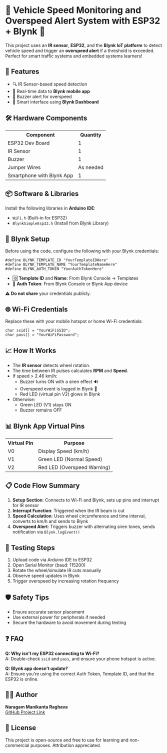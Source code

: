 <h1>🚗 Vehicle Speed Monitoring and Overspeed Alert System with ESP32 + Blynk 📲 </h1>

<p>This project uses an <strong>IR sensor</strong>, <strong>ESP32</strong>, and the <strong>Blynk IoT platform</strong> to detect vehicle speed and trigger an <strong>overspeed alert</strong> if a threshold is exceeded. Perfect for smart traffic systems and embedded systems learners!</p>

<h2>🧠 Features</h2>
<ul>
  <li>🔍 IR Sensor-based speed detection</li>
  <li>📡 Real-time data to <strong>Blynk mobile app</strong></li>
  <li>🔔 Buzzer alert for overspeed</li>
  <li>📱 Smart interface using <strong>Blynk Dashboard</strong></li>
</ul>

<h2>🛠️ Hardware Components</h2>
<table>
  <tr><th>Component</th><th>Quantity</th></tr>
  <tr><td>ESP32 Dev Board</td><td>1</td></tr>
  <tr><td>IR Sensor</td><td>1</td></tr>
  <tr><td>Buzzer</td><td>1</td></tr>
  <tr><td>Jumper Wires</td><td>As needed</td></tr>
  <tr><td>Smartphone with Blynk App</td><td>1</td></tr>
</table>

<h2>📦 Software & Libraries</h2>
<p>Install the following libraries in <strong>Arduino IDE</strong>:</p>
<ul>
  <li><code>WiFi.h</code> (Built-in for ESP32)</li>
  <li><code>BlynkSimpleEsp32.h</code> (Install from Blynk Library)</li>
</ul>

<h2>🔐 Blynk Setup</h2>
<p>Before using the code, configure the following with your Blynk credentials:</p>

<pre><code>#define BLYNK_TEMPLATE_ID "YourTemplateIDHere"
#define BLYNK_TEMPLATE_NAME "YourTemplateNameHere"
#define BLYNK_AUTH_TOKEN "YourAuthTokenHere"
</code></pre>

<ul>
  <li>🆔 <strong>Template ID</strong> and <strong>Name</strong>: From Blynk Console → Templates</li>
  <li>🔑 <strong>Auth Token</strong>: From Blynk Console or Blynk App device</li>
</ul>

<p>⚠️ <strong>Do not share</strong> your credentials publicly.</p>

<h2>🌐 Wi-Fi Credentials</h2>
<p>Replace these with your mobile hotspot or home Wi-Fi credentials:</p>

<pre><code>char ssid[] = "YourWiFiSSID";
char pass[] = "YourWiFiPassword";
</code></pre>

<h2>📈 How It Works</h2>
<ul>
  <li>The <strong>IR sensor</strong> detects wheel rotation.</li>
  <li>The time between IR pulses calculates <strong>RPM</strong> and <strong>Speed</strong>.</li>
  <li>If speed > 2.46 km/h:
    <ul>
      <li>Buzzer turns ON with a siren effect 🔊</li>
      <li>Overspeed event is logged in Blynk 📱</li>
      <li>Red LED (virtual pin V2) glows in Blynk</li>
    </ul>
  </li>
  <li>Otherwise:
    <ul>
      <li>Green LED (V1) stays ON</li>
      <li>Buzzer remains OFF</li>
    </ul>
  </li>
</ul>

<h2>📊 Blynk App Virtual Pins</h2>
<table>
  <tr><th>Virtual Pin</th><th>Purpose</th></tr>
  <tr><td>V0</td><td>Display Speed (km/h)</td></tr>
  <tr><td>V1</td><td>Green LED (Normal Speed)</td></tr>
  <tr><td>V2</td><td>Red LED (Overspeed Warning)</td></tr>
</table>

<h2>📋 Code Flow Summary</h2>
<ol>
  <li><strong>Setup Section</strong>: Connects to Wi-Fi and Blynk, sets up pins and interrupt for IR sensor</li>
  <li><strong>Interrupt Function</strong>: Triggered when the IR beam is cut</li>
  <li><strong>Speed Calculation</strong>: Uses wheel circumference and time interval, converts to km/h and sends to Blynk</li>
  <li><strong>Overspeed Alert</strong>: Triggers buzzer with alternating siren tones, sends notification via <code>Blynk.logEvent()</code></li>
</ol>

<h2>🧪 Testing Steps</h2>
<ol>
  <li>Upload code via Arduino IDE to ESP32</li>
  <li>Open Serial Monitor (baud: 115200)</li>
  <li>Rotate the wheel/simulate IR cuts manually</li>
  <li>Observe speed updates in Blynk</li>
  <li>Trigger overspeed by increasing rotation frequency</li>
</ol>

<h2>🛡️ Safety Tips</h2>
<ul>
  <li>Ensure accurate sensor placement</li>
  <li>Use external power for peripherals if needed</li>
  <li>Secure the hardware to avoid movement during testing</li>
</ul>

<h2>❓ FAQ</h2>
<p><strong>Q: Why isn’t my ESP32 connecting to Wi-Fi?</strong><br>
A: Double-check <code>ssid</code> and <code>pass</code>, and ensure your phone hotspot is active.</p>

<p><strong>Q: Blynk app doesn’t update?</strong><br>
A: Ensure you’re using the correct Auth Token, Template ID, and that the ESP32 is online.</p>

<h2>👨‍💻 Author</h2>
<p><strong>Naragam Manikanta Raghava</strong><br>
<a href="https://github.com/NMRL24/Vehicle-Speed-Monitoring-Overspeed-Alert-System">GitHub Project Link</a></p>

<h2>📜 License</h2>
<p>This project is open-source and free to use for learning and non-commercial purposes. Attribution appreciated.</p>
